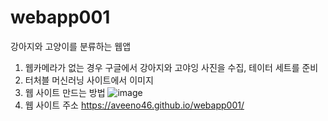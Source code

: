 # webapp001
강아지와 고양이를 분류하는 웹앱
1. 웹카메라가 없는 경우 구글에서 강아지와 고야잉 사진을 수집, 테이터 세트를 준비
2. 터처블 머신러닝 사이트에서 이미지
3. 웹 사이트 만드는 방법
   ![image](https://github.com/user-attachments/assets/76d9ff2b-6723-4706-8adf-b3daea5270cb)
4. 웹 사이트 주소 https://aveeno46.github.io/webapp001/
